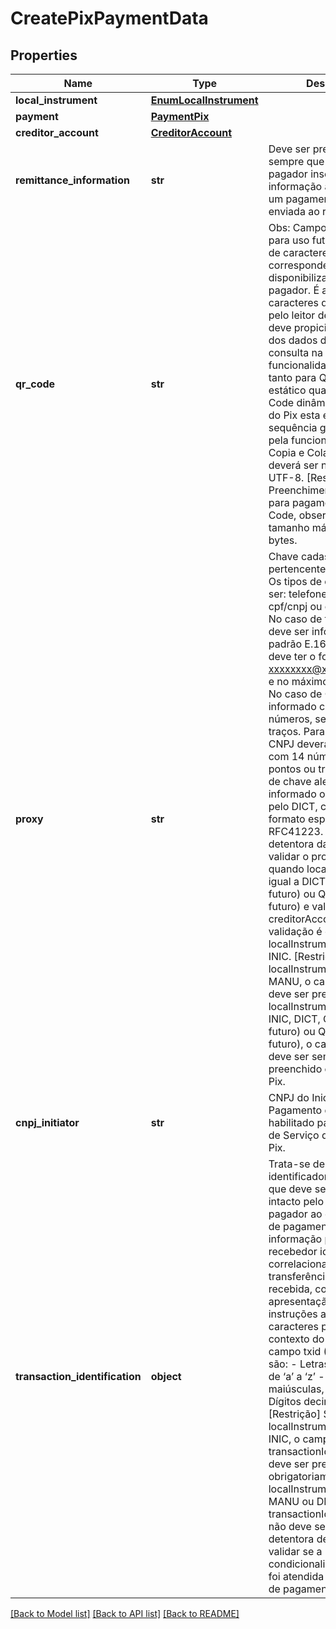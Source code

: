 # CreatePixPaymentData

## Properties
Name | Type | Description | Notes
------------ | ------------- | ------------- | -------------
**local_instrument** | [**EnumLocalInstrument**](EnumLocalInstrument.md) |  | 
**payment** | [**PaymentPix**](PaymentPix.md) |  | 
**creditor_account** | [**CreditorAccount**](CreditorAccount.md) |  | 
**remittance_information** | **str** | Deve ser preenchido sempre que o usuário pagador inserir alguma informação adicional em um pagamento, a ser enviada ao recebedor.  | [optional] 
**qr_code** | **str** | Obs: Campo reservado para uso futuro. Sequência de caracteres que corresponde ao QR Code disponibilizado para o pagador. É a sequência de caracteres que seria lida pelo leitor de QR Code, e deve propiciar o retorno dos dados do pagador após consulta na DICT. Essa funcionalidade é possível tanto para QR Code estático quanto para QR Code dinâmico. No arranjo do Pix esta é a mesma sequência gerada e/ou lida pela funcionalidade Pix Copia e Cola. Este campo deverá ser no formato UTF-8. [Restrição] Preenchimento obrigatório para pagamentos por QR Code, observado o tamanho máximo de 512 bytes.  | [optional] 
**proxy** | **str** | Chave cadastrada no DICT pertencente ao recebedor. Os tipos de chaves podem ser: telefone, e-mail, cpf/cnpj ou chave aleatória. No caso de telefone celular deve ser informado no padrão E.1641. Para e-mail deve ter o formato xxxxxxxx@xxxxxxx.xxx(.xx) e no máximo 77 caracteres. No caso de CPF deverá ser informado com 11 números, sem pontos ou traços. Para o caso de CNPJ deverá ser informado com 14 números, sem pontos ou traços. No caso de chave aleatória deve ser informado o UUID gerado pelo DICT, conforme formato especificado na RFC41223. Se informado, a detentora da conta deve validar o proxy no DICT quando localInstrument for igual a DICT, QRDN (uso futuro) ou QRES (uso futuro) e validar o campo creditorAccount. Esta validação é opcional caso o localInstrument for igual a INIC. [Restrição] Se localInstrument for igual a MANU, o campo proxy não deve ser preenchido. Se localInstrument for igual INIC, DICT, QRDN (uso futuro) ou QRES (uso futuro), o campo proxy deve ser sempre preenchido com a chave Pix.  | [optional] 
**cnpj_initiator** | **str** | CNPJ do Iniciador de Pagamento devidamente habilitado para a prestação de Serviço de Iniciação no Pix. | 
**transaction_identification** | **object** | Trata-se de um identificador de transação que deve ser retransmitido intacto pelo PSP do pagador ao gerar a ordem de pagamento. Essa informação permitirá ao recebedor identificar e correlacionar a transferência, quando recebida, com a apresentação das instruções ao pagador. Os caracteres permitidos no contexto do Pix para o campo txid (EMV 62-05) são: - Letras minúsculas, de ‘a’ a ‘z’ - Letras maiúsculas, de ‘A’ a ‘z’ - Dígitos decimais, de ‘0’ a ‘9’  [Restrição] Se localInstrument for igual a INIC, o campo transactionIdentification deve ser preenchido obrigatoriamente. Se localInstrument for igual a MANU ou DICT, o campo transactionIdentification não deve ser preenchido. A detentora de conta deve validar se a condicionalidade do campo foi atendida pela iniciadora de pagamento.  | [optional] 

[[Back to Model list]](../README.md#documentation-for-models) [[Back to API list]](../README.md#documentation-for-api-endpoints) [[Back to README]](../README.md)

